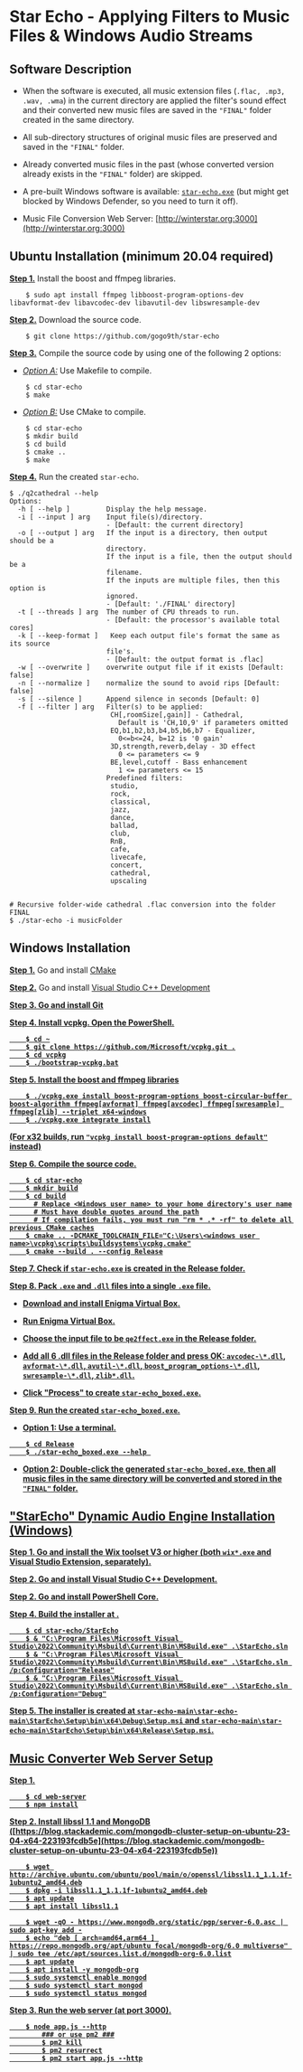 
# Star Echo - Applying Filters to Music Files & Windows Audio Streams

## Software Description

- When the software is executed, all music extension files (`.flac, .mp3, .wav, .wma`) in the current directory are applied the filter's sound effect and their converted new music files are saved in the `"FINAL"` folder created in the same directory.

- All sub-directory structures of original music files are preserved and saved in the `"FINAL"` folder. 

- Already converted music files in the past (whose converted version already exists in the `"FINAL"` folder) are skipped. 

- A pre-built Windows software is available:  [`star-echo.exe`](https://github.com/gogo9th/star-echo/blob/main/star-echo.exe) (but might get blocked by Windows Defender, so you need to turn it off).

- Music File Conversion Web Server: [http://winterstar.org:3000](http://winterstar.org:3000)

## Ubuntu Installation (minimum 20.04 required)

<b><u>Step 1.</u></b> Install the boost and ffmpeg libraries.
```console
    $ sudo apt install ffmpeg libboost-program-options-dev libavformat-dev libavcodec-dev libavutil-dev libswresample-dev
```

<b><u>Step 2.</u></b> Download the source code.
```console
    $ git clone https://github.com/gogo9th/star-echo
```

<b><u>Step 3.</u></b> Compile the source code by using one of the following 2 options:

* <u>*Option A:*</u> Use Makefile to compile.
```console
    $ cd star-echo
    $ make
```
* <u>*Option B:*</u> Use CMake to compile.
```console
    $ cd star-echo
    $ mkdir build
    $ cd build
    $ cmake ..
    $ make
```

<b><u>Step 4.</u></b> Run the created `star-echo`.
```console
$ ./q2cathedral --help 
Options:
  -h [ --help ]         Display the help message.
  -i [ --input ] arg    Input file(s)/directory.
                        - [Default: the current directory]
  -o [ --output ] arg   If the input is a directory, then output should be a
                        directory.
                        If the input is a file, then the output should be a
                        filename.
                        If the inputs are multiple files, then this option is
                        ignored.
                        - [Default: './FINAL' directory]
  -t [ --threads ] arg  The number of CPU threads to run.
                        - [Default: the processor's available total cores]
  -k [ --keep-format ]   Keep each output file's format the same as its source
                        file's.
                        - [Default: the output format is .flac]
  -w [ --overwrite ]    overwrite output file if it exists [Default: false]
  -n [ --normalize ]    normalize the sound to avoid rips [Default: false]
  -s [ --silence ]      Append silence in seconds [Default: 0]
  -f [ --filter ] arg   Filter(s) to be applied:
                         CH[,roomSize[,gain]] - Cathedral,
                           Default is 'CH,10,9' if parameters omitted
                         EQ,b1,b2,b3,b4,b5,b6,b7 - Equalizer,
                           0<=b<=24, b=12 is '0 gain'
                         3D,strength,reverb,delay - 3D effect
                           0 <= parameters <= 9
                         BE,level,cutoff - Bass enhancement
                           1 <= parameters <= 15
                        Predefined filters:
                         studio,
                         rock,
                         classical,
                         jazz,
                         dance,
                         ballad,
                         club,
                         RnB,
                         cafe,
                         livecafe,
                         concert,
                         cathedral,
                         upscaling


# Recursive folder-wide cathedral .flac conversion into the folder FINAL
$ ./star-echo -i musicFolder    
```


## Windows Installation

<b><u>Step 1.</u></b> Go and install [CMake](https://cmake.org/install/)

<b><u>Step 2.</u></b> Go and install [Visual Studio C++ Development](https://visualstudio.microsoft.com/ko/downloads/)

<b><u>Step 3. Go and install [Git](https://git-scm.com/downloads/win)

<b><u>Step 4.</u></b> Install vcpkg. Open the PowerShell.

```console
    $ cd ~
    $ git clone https://github.com/Microsoft/vcpkg.git .
    $ cd vcpkg
    $ ./bootstrap-vcpkg.bat
```

<b><u>Step 5.</u></b> Install the boost and ffmpeg libraries

```console
    $ ./vcpkg.exe install boost-program-options boost-circular-buffer boost-algorithm ffmpeg[avformat] ffmpeg[avcodec] ffmpeg[swresample] ffmpeg[zlib] --triplet x64-windows
    $ ./vcpkg.exe integrate install
```
(For x32 builds, run `"vcpkg install boost-program-options default"` instead)


<b><u>Step 6.</u></b> Compile the source code.
```console
    $ cd star-echo
    $ mkdir build
    $ cd build
      # Replace <Windows user name> to your home directory's user name
      # Must have double quotes around the path
      # If compilation fails, you must run "rm * .* -rf" to delete all previous CMake caches
    $ cmake .. -DCMAKE_TOOLCHAIN_FILE="C:\Users\<windows user name>\vcpkg\scripts\buildsystems\vcpkg.cmake"
    $ cmake --build . --config Release
```

<b><u>Step 7.</u></b> Check if `star-echo.exe` is created in the Release folder.

<b><u>Step 8.</u></b> Pack `.exe` and `.dll` files into a single `.exe` file.

- Download and install [Enigma Virtual Box](https://enigmaprotector.com/en/downloads.html).

- Run Enigma Virtual Box.

- Choose the input file to be `qe2ffect.exe` in the Release folder.

- Add all 6 .dll files in the Release folder and press OK: `avcodec-\*.dll`, `avformat-\*.dll`, `avutil-\*.dll`, `boost_program_options-\*.dll`, `swresample-\*.dll`, `zlib*.dll`.

- Click "Process" to create `star-echo_boxed.exe`.


<b><u>Step 9.</u></b> Run the created `star-echo_boxed.exe`.

* <u>Option 1:</u> Use a terminal. 
```console
    $ cd Release
    $ ./star-echo_boxed.exe --help 
```
* <u>Option 2:</u> Double-click the generated `star-echo_boxed.exe`, then all music files in the same directory will be converted and stored in the `"FINAL"` folder.




## "StarEcho" Dynamic Audio Engine Installation (Windows)

<b><u>Step 1.</u></b> Go and install the [Wix toolset V3 or higher](https://wixtoolset.org/releases/) (both `wix*.exe` and Visual Studio Extension, separately).

<b><u>Step 2.</u></b> Go and install [Visual Studio C++ Development](https://visualstudio.microsoft.com/ko/downloads/).

<b><u>Step 2.</u></b> Go and install [PowerShell Core](https://learn.microsoft.com/en-us/powershell/scripting/install/installing-powershell-on-windows?view=powershell-7.3#install-powershell-using-winget-recommended).

<b><u>Step 4.</u></b> Build the installer at .

```console
    $ cd star-echo/StarEcho
    $ & "C:\Program Files\Microsoft Visual Studio\2022\Community\Msbuild\Current\Bin\MSBuild.exe" .\StarEcho.sln
    $ & "C:\Program Files\Microsoft Visual Studio\2022\Community\Msbuild\Current\Bin\MSBuild.exe" .\StarEcho.sln /p:Configuration="Release"
    $ & "C:\Program Files\Microsoft Visual Studio\2022\Community\Msbuild\Current\Bin\MSBuild.exe" .\StarEcho.sln /p:Configuration="Debug"
```

<b><u>Step 5.</u></b> The installer is created at `star-echo-main\star-echo-main\StarEcho\Setup\bin\x64\Debug\Setup.msi` and `star-echo-main\star-echo-main\StarEcho\Setup\bin\x64\Release\Setup.msi`.



## Music Converter Web Server Setup

<b><u>Step 1.</u></b> 
```console
	$ cd web-server
	$ npm install
```

<b><u>Step 2.</u></b> Install libssl 1.1 and MongoDB ([https://blog.stackademic.com/mongodb-cluster-setup-on-ubuntu-23-04-x64-223193fcdb5e](https://blog.stackademic.com/mongodb-cluster-setup-on-ubuntu-23-04-x64-223193fcdb5e))
```console
	$ wget http://archive.ubuntu.com/ubuntu/pool/main/o/openssl/libssl1.1_1.1.1f-1ubuntu2_amd64.deb
	$ dpkg -i libssl1.1_1.1.1f-1ubuntu2_amd64.deb
	$ apt update
	$ apt install libssl1.1

	$ wget -qO - https://www.mongodb.org/static/pgp/server-6.0.asc | sudo apt-key add -
	$ echo "deb [ arch=amd64,arm64 ] https://repo.mongodb.org/apt/ubuntu focal/mongodb-org/6.0 multiverse" | sudo tee /etc/apt/sources.list.d/mongodb-org-6.0.list
	$ apt update
	$ apt install -y mongodb-org
	$ sudo systemctl enable mongod
	$ sudo systemctl start mongod
	$ sudo systemctl status mongod
```
<b><u>Step 3.</u></b> Run the web server (at port 3000).
```console
	$ node app.js --http
        ### or use pm2 ###
        $ pm2 kill
        $ pm2 resurrect
        $ pm2 start app.js --http
```
